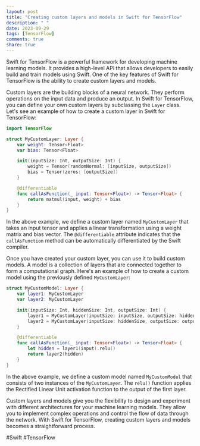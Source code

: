 ```yaml
---
layout: post
title: "Creating custom layers and models in Swift for TensorFlow"
description: " "
date: 2023-09-29
tags: [TensorFlow]
comments: true
share: true
---
```


Swift for TensorFlow is a powerful framework for developing machine learning models. It provides a high-level API that allows developers to easily build and train models using Swift. One of the key features of Swift for TensorFlow is the ability to create custom layers and models.

Custom layers are the building blocks of a neural network. They perform operations on the input data and produce an output. In Swift for TensorFlow, you can define your own custom layers by subclassing the `Layer` class. Let's see an example of how to create a custom layer in Swift for TensorFlow:

```swift
import TensorFlow

struct MyCustomLayer: Layer {
    var weight: Tensor<Float>
    var bias: Tensor<Float>

    init(inputSize: Int, outputSize: Int) {
        weight = Tensor(randomNormal: [inputSize, outputSize])
        bias = Tensor(zeros: [outputSize])
    }

    @differentiable
    func callAsFunction(_ input: Tensor<Float>) -> Tensor<Float> {
        return matmul(input, weight) + bias
    }
}
```

In the above example, we define a custom layer named `MyCustomLayer` that takes an input tensor and applies a linear transformation using a weight matrix and bias vector. The `@differentiable` attribute indicates that the `callAsFunction` method can be automatically differentiated by the Swift compiler.

Once you have created your custom layer, you can use it to build custom models. A model is a collection of layers that are connected together to form a computational graph. Here's an example of how to create a custom model using the previously defined `MyCustomLayer`:

```swift
struct MyCustomModel: Layer {
    var layer1: MyCustomLayer
    var layer2: MyCustomLayer

    init(inputSize: Int, hiddenSize: Int, outputSize: Int) {
        layer1 = MyCustomLayer(inputSize: inputSize, outputSize: hiddenSize)
        layer2 = MyCustomLayer(inputSize: hiddenSize, outputSize: outputSize)
    }

    @differentiable
    func callAsFunction(_ input: Tensor<Float>) -> Tensor<Float> {
        let hidden = layer1(input).relu()
        return layer2(hidden)
    }
}
```

In the above example, we define a custom model named `MyCustomModel` that consists of two instances of the `MyCustomLayer`. The `relu()` function applies the Rectified Linear Unit activation function to the output of the first layer.

Custom layers and models give you the flexibility to design and experiment with different architectures for your machine learning models. They allow you to implement complex operations and control the flow of data through the network. With Swift for TensorFlow, creating custom layers and models becomes a straightforward process.

#Swift #TensorFlow